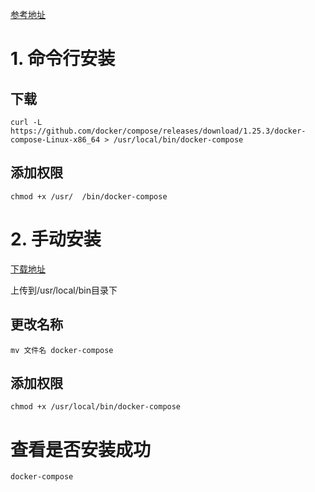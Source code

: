 <!--
 * @Author: wjn
 * @Date: 2020-01-31 10:00:10
 * @LastEditors: wjn
 * @LastEditTime: 2020-03-03 12:40:15
 -->
[参考地址](https://www.funtl.com/zh/docs-docker/Docker-Compose-%E5%AE%89%E8%A3%85%E4%B8%8E%E5%8D%B8%E8%BD%BD.html#%E4%BA%8C%E8%BF%9B%E5%88%B6%E5%8C%85)

# 1. 命令行安装

## 下载

    curl -L https://github.com/docker/compose/releases/download/1.25.3/docker-compose-Linux-x86_64 > /usr/local/bin/docker-compose


## 添加权限

    chmod +x /usr/  /bin/docker-compose


# 2. 手动安装

[下载地址](https://github.com/docker/compose/releases)

上传到/usr/local/bin目录下

## 更改名称

    mv 文件名 docker-compose

## 添加权限

    chmod +x /usr/local/bin/docker-compose

# 查看是否安装成功

    docker-compose